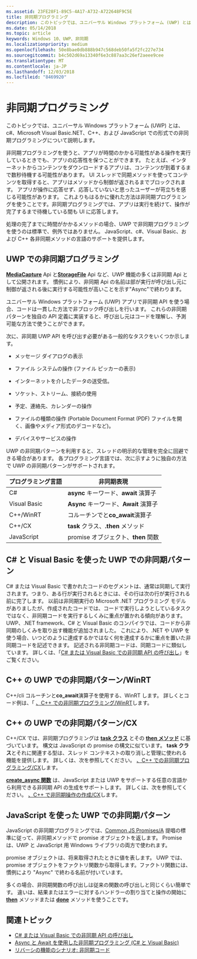 ```yaml
---
ms.assetid: 23FE28F1-89C5-4A17-A732-A722648F9C5E
title: 非同期プログラミング
description: このトピックでは、ユニバーサル Windows プラットフォーム (UWP) とは、c#、Microsoft Visual Basic.NET、C++、および JavaScript での形式での非同期プログラミングについて説明します。
ms.date: 05/14/2018
ms.topic: article
keywords: Windows 10、UWP、非同期
ms.localizationpriority: medium
ms.openlocfilehash: 50e8bae0db888b947c568deb50fa5f2fc227e734
ms.sourcegitcommit: b4c502d69a13340f6e3c887aa3c26ef2aeee9cee
ms.translationtype: MT
ms.contentlocale: ja-JP
ms.lasthandoff: 12/03/2018
ms.locfileid: "8469920"
---
```

# <a name="asynchronous-programming"></a>非同期プログラミング
このトピックでは、ユニバーサル Windows プラットフォーム (UWP) とは、c#、Microsoft Visual Basic.NET、C++、および JavaScript での形式での非同期プログラミングについて説明します。

非同期プログラミングを使うと、アプリが時間のかかる可能性がある操作を実行しているときでも、アプリの応答性を保つことができます。 たとえば、インターネットからコンテンツをダウンロードするアプリは、コンテンツが到着するまで数秒待機する可能性があります。 UI スレッドで同期メソッドを使ってコンテンツを取得すると、アプリはメソッドから制御が返されるまでブロックされます。 アプリが操作に応答せず、応答していないと思ったユーザーが苛立ちを感じる可能性があります。 これよりもはるかに優れた方法は非同期プログラミングを使うことです。非同期プログラミングでは、アプリは実行を続けて、操作が完了するまで待機している間も UI に応答します。

処理の完了までに時間がかかるメソッドの場合、UWP で非同期プログラミングを使うのは標準で、例外ではありません。 JavaScript、c#、Visual Basic、および C++ 各非同期メソッドの言語のサポートを提供します。

## <a name="asynchronous-programming-in-the-uwp"></a>UWP での非同期プログラミング
[**MediaCapture**](https://msdn.microsoft.com/library/windows/apps/BR241124) Api と[**StorageFile**](https://msdn.microsoft.com/library/windows/apps/BR227171) Api など、UWP 機能の多くは非同期 Api として公開されます。 慣例により、非同期 Api の名前は部が実行が呼び出し元に制御が返される後に実行する可能性が高いことを示す"Async"で終わります。

ユニバーサル Windows プラットフォーム (UWP) アプリで非同期 API を使う場合、コードは一貫した方法で非ブロック呼び出しを行います。 これらの非同期パターンを独自の API 定義に実装すると、呼び出し元はコードを理解し、予測可能な方法で使うことができます。

次に、非同期 UWP API を呼び出す必要がある一般的なタスクをいくつか示します。

-   メッセージ ダイアログの表示

-   ファイル システムの操作 (ファイル ピッカーの表示)

-   インターネットを介したデータの送受信。

-   ソケット、ストリーム、接続の使用

-   予定、連絡先、カレンダーの操作

-   ファイルの種類の操作 (Portable Document Format (PDF) ファイルを開く、画像やメディア形式のデコードなど)。

-   デバイスやサービスの操作

UWP の非同期パターンを利用すると、スレッドの明示的な管理を完全に回避できる場合があります。 各プログラミング言語では、次に示すように独自の方法で UWP の非同期パターンがサポートされます。

| プログラミング言語 | 非同期表現           |
|----------------------|---------------------------------------|
| C#                   | **async** キーワード、**await** 演算子 |
| Visual Basic         | **Async** キーワード、**Await** 演算子 |
| C++/WinRT            | コルーチンでと**co_await**演算子  |
| C++/CX               | **task** クラス、**.then** メソッド      |
| JavaScript           | promise オブジェクト、**then** 関数     |

## <a name="asynchronous-patterns-in-uwp-using-c-and-visual-basic"></a>C# と Visual Basic を使った UWP での非同期パターン
C# または Visual Basic で書かれたコードのセグメントは、通常は同期して実行されます。つまり、ある行が実行されるときには、その行は次の行が実行される前に完了します。 以前は非同期実行の Microsoft .NET プログラミング モデルがありましたが、作成されたコードでは、コードで実行しようとしているタスクではなく、非同期コードを実行するしくみに重点が置かれる傾向があります。 UWP、.NET framework、C# と Visual Basic のコンパイラでは、コードから非同期のしくみを取り出す機能が追加されました。 これにより、.NET や UWP を使う場合、いつどのように達成するかではなく何を達成するかに重点を置いた非同期コードを記述できます。 記述される非同期コードは、同期コードに類似しています。 詳しくは、「[C# または Visual Basic での非同期 API の呼び出し](call-asynchronous-apis-in-csharp-or-visual-basic.md)」をご覧ください。

## <a name="asynchronous-patterns-in-uwp-with-cwinrt"></a>C++ の UWP での非同期パターン/WinRT
C++/cli コルーチンと**co_await**演算子を使用する、WinRT します。 詳しくとコード例は、「 [、C++ での非同期プログラミング/WinRT](../cpp-and-winrt-apis/concurrency.md)します。

## <a name="asynchronous-patterns-in-uwp-with-ccx"></a>C++ の UWP での非同期パターン/CX
C++/CX では、非同期プログラミングは [**task クラス**](https://msdn.microsoft.com/library/windows/apps/xaml/hh750113.aspx) とその [**then メソッド**](https://msdn.microsoft.com/library/windows/apps/xaml/hh750044.aspx) に基づいています。 構文は JavaScript の promise の構文に似ています。 **task クラス**とそれに関連する型は、スレッド コンテキストの取り消しと管理に使われる機能を提供します。 詳しくは、次を参照してください。 [、C++ での非同期プログラミング/CX](asynchronous-programming-in-cpp-universal-windows-platform-apps.md)します。

[**create\_async 関数**](https://msdn.microsoft.com/library/windows/apps/xaml/hh750102.aspx) は、JavaScript または UWP をサポートする任意の言語から利用できる非同期 API の生成をサポートします。 詳しくは、次を参照してください。 [、C++ で非同期操作の作成/CX](https://msdn.microsoft.com/library/windows/apps/xaml/hh750082.aspx)します。

## <a name="asynchronous-patterns-in-uwp-using-javascript"></a>JavaScript を使った UWP での非同期パターン
JavaScript の非同期プログラミングでは、[Common JS Promises/A](http://wiki.commonjs.org/wiki/Promises/A) 提唱の標準に従って、非同期メソッドで promise オブジェクトを返します。 Promise は、UWP と JavaScript 用 Windows ライブラリの両方で使われます。

promise オブジェクトは、将来取得されたときに値を表します。 UWP では、promise オブジェクトをファクトリ関数から取得します。ファクトリ関数には、慣例により "Async" で終わる名前が付いています。

多くの場合、非同期関数の呼び出しは従来の関数の呼び出しと同じくらい簡単です。 違いは、結果またはエラーに対するハンドラーの割り当てと操作の開始に [**then**](https://msdn.microsoft.com/library/windows/apps/BR229728) メソッドまたは [**done**](https://msdn.microsoft.com/library/windows/apps/Hh701079) メソッドを使うことです。

## <a name="related-topics"></a>関連トピック
* [C# または Visual Basic での非同期 API の呼び出し](call-asynchronous-apis-in-csharp-or-visual-basic.md)
* [Async と Await を使用した非同期プログラミング (C# と Visual Basic)](http://msdn.microsoft.com/library/hh191443(vs.110).aspx)
* [リバーシの機能のシナリオ: 非同期コード](https://msdn.microsoft.com/library/windows/apps/xaml/jj712233.aspx#async)
